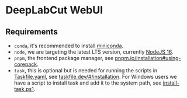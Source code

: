 # DeepLabCut WebUI

## Requirements

- `conda`, it's recommended to install [miniconda](https://docs.conda.io/en/latest/miniconda.html).
- `node`, we are targeting the latest LTS version, currently [NodeJS 16](https://nodejs.org/en/download/).
- `pnpm`, the frontend package manager, see [pnpm.io/installation#using-corepack](https://pnpm.io/installation#using-corepack).
- `task`, this is optional but is needed for running the scripts in [Taskfile.yaml](Taskfile.yaml), see [taskfile.dev/#/installation](https://taskfile.dev/#/installation). For Windows users we have a script to install task and add it to the system path, see [install-task.ps1](scripts/install-task.ps1).
